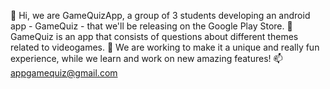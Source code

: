 👋 Hi, we are GameQuizApp, a group of 3 students developing an android app - GameQuiz - that we'll be releasing on the Google Play Store.
👀 GameQuiz is an app that consists of questions about different themes related to videogames.
🌱 We are working to make it a unique and really fun experience, while we learn and work on new amazing features!
📫 appgamequiz@gmail.com
